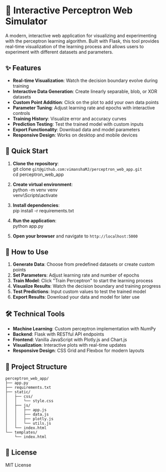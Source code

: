 # 🧠 Interactive Perceptron Web Simulator

A modern, interactive web application for visualizing and experimenting with the perceptron learning algorithm. Built with Flask, this tool provides real-time visualization of the learning process and allows users to experiment with different datasets and parameters.

## ✨ Features

- **Real-time Visualization**: Watch the decision boundary evolve during training
- **Interactive Data Generation**: Create linearly separable, blob, or XOR datasets
- **Custom Point Addition**: Click on the plot to add your own data points
- **Parameter Tuning**: Adjust learning rate and epochs with interactive controls
- **Training History**: Visualize error and accuracy curves
- **Prediction Testing**: Test the trained model with custom inputs
- **Export Functionality**: Download data and model parameters
- **Responsive Design**: Works on desktop and mobile devices

## 🚀 Quick Start

1. **Clone the repository**: <br/>
git clone `git@github.com:vimanshaMJ/perceptron_web_app.git` <br/>
cd perceptron_web_app


2. **Create virtual environment**:<br/>
python -m venv venv <br/>
venv\Scripts\activate


3. **Install dependencies**: <br/>
pip install -r requirements.txt


4. **Run the application**: <br/>
python app.py


5. **Open your browser** and navigate to `http://localhost:5000`

## 🎯 How to Use

1. **Generate Data**: Choose from predefined datasets or create custom points
2. **Set Parameters**: Adjust learning rate and number of epochs
3. **Train Model**: Click "Train Perceptron" to start the learning process
4. **Visualize Results**: Watch the decision boundary and training progress
5. **Test Predictions**: Input custom values to test the trained model
6. **Export Results**: Download your data and model for later use

## 🛠️ Technical Tools

- **Machine Learning**: Custom perceptron implementation with NumPy
- **Backend**: Flask with RESTful API endpoints
- **Frontend**: Vanilla JavaScript with Plotly.js and Chart.js
- **Visualization**: Interactive plots with real-time updates
- **Responsive Design**: CSS Grid and Flexbox for modern layouts

## 📁 Project Structure

```
perceptron_web_app/
├── app.py
├── requirements.txt
├── static/
│   ├── css/
│   │   └── style.css
│   ├── js/
│   │   ├── app.js
│   │   ├── data.js
│   │   ├── plotly.js
│   │   └── utils.js
│   └── index.html
└── templates/
    └── index.html
```

## 📄 License

MIT License
